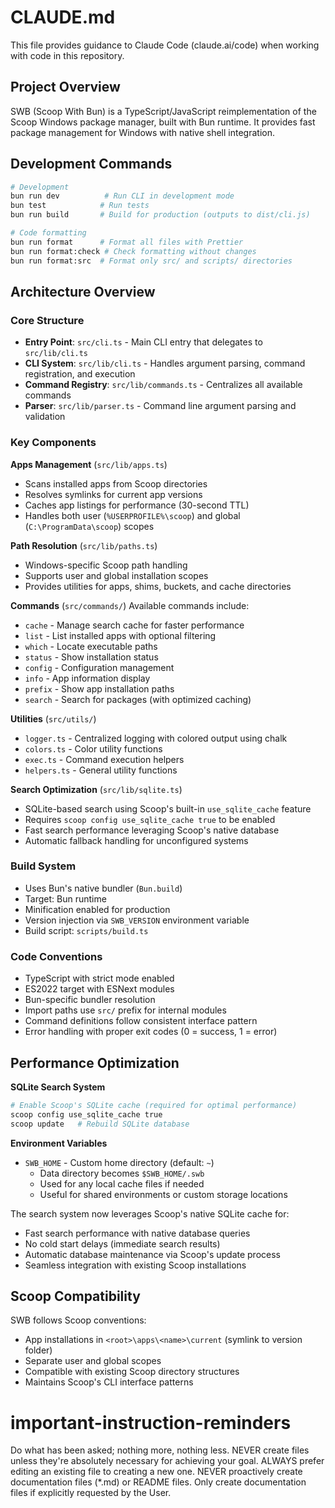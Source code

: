 # CLAUDE.md

This file provides guidance to Claude Code (claude.ai/code) when working with code in this repository.

## Project Overview

SWB (Scoop With Bun) is a TypeScript/JavaScript reimplementation of the Scoop Windows package manager, built with Bun runtime. It provides fast package management for Windows with native shell integration.

## Development Commands

```bash
# Development
bun run dev          # Run CLI in development mode
bun test            # Run tests
bun run build       # Build for production (outputs to dist/cli.js)

# Code formatting
bun run format      # Format all files with Prettier
bun run format:check # Check formatting without changes
bun run format:src  # Format only src/ and scripts/ directories
```

## Architecture Overview

### Core Structure

- **Entry Point**: `src/cli.ts` - Main CLI entry that delegates to `src/lib/cli.ts`
- **CLI System**: `src/lib/cli.ts` - Handles argument parsing, command registration, and execution
- **Command Registry**: `src/lib/commands.ts` - Centralizes all available commands
- **Parser**: `src/lib/parser.ts` - Command line argument parsing and validation

### Key Components

**Apps Management** (`src/lib/apps.ts`)

- Scans installed apps from Scoop directories
- Resolves symlinks for current app versions
- Caches app listings for performance (30-second TTL)
- Handles both user (`%USERPROFILE%\scoop`) and global (`C:\ProgramData\scoop`) scopes

**Path Resolution** (`src/lib/paths.ts`)

- Windows-specific Scoop path handling
- Supports user and global installation scopes
- Provides utilities for apps, shims, buckets, and cache directories

**Commands** (`src/commands/`)
Available commands include:

- `cache` - Manage search cache for faster performance
- `list` - List installed apps with optional filtering
- `which` - Locate executable paths
- `status` - Show installation status
- `config` - Configuration management
- `info` - App information display
- `prefix` - Show app installation paths
- `search` - Search for packages (with optimized caching)

**Utilities** (`src/utils/`)

- `logger.ts` - Centralized logging with colored output using chalk
- `colors.ts` - Color utility functions
- `exec.ts` - Command execution helpers
- `helpers.ts` - General utility functions

**Search Optimization** (`src/lib/sqlite.ts`)

- SQLite-based search using Scoop's built-in `use_sqlite_cache` feature
- Requires `scoop config use_sqlite_cache true` to be enabled
- Fast search performance leveraging Scoop's native database
- Automatic fallback handling for unconfigured systems

### Build System

- Uses Bun's native bundler (`Bun.build`)
- Target: Bun runtime
- Minification enabled for production
- Version injection via `SWB_VERSION` environment variable
- Build script: `scripts/build.ts`

### Code Conventions

- TypeScript with strict mode enabled
- ES2022 target with ESNext modules
- Bun-specific bundler resolution
- Import paths use `src/` prefix for internal modules
- Command definitions follow consistent interface pattern
- Error handling with proper exit codes (0 = success, 1 = error)

## Performance Optimization

**SQLite Search System**

```bash
# Enable Scoop's SQLite cache (required for optimal performance)
scoop config use_sqlite_cache true
scoop update   # Rebuild SQLite database
```

**Environment Variables**

- `SWB_HOME` - Custom home directory (default: `~`)
  - Data directory becomes `$SWB_HOME/.swb`
  - Used for any local cache files if needed
  - Useful for shared environments or custom storage locations

The search system now leverages Scoop's native SQLite cache for:

- Fast search performance with native database queries
- No cold start delays (immediate search results)
- Automatic database maintenance via Scoop's update process
- Seamless integration with existing Scoop installations

## Scoop Compatibility

SWB follows Scoop conventions:

- App installations in `<root>\apps\<name>\current` (symlink to version folder)
- Separate user and global scopes
- Compatible with existing Scoop directory structures
- Maintains Scoop's CLI interface patterns

# important-instruction-reminders
Do what has been asked; nothing more, nothing less.
NEVER create files unless they're absolutely necessary for achieving your goal.
ALWAYS prefer editing an existing file to creating a new one.
NEVER proactively create documentation files (*.md) or README files. Only create documentation files if explicitly requested by the User.
